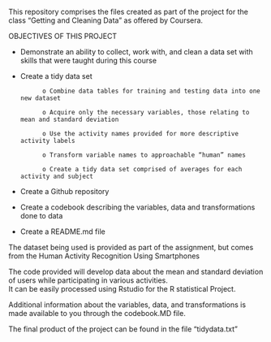This repository comprises the files created as part of the project for the class “Getting and Cleaning Data” as offered by Coursera. 

OBJECTIVES OF THIS PROJECT
-	Demonstrate an ability to collect, work with, and clean a data set with skills that were taught during this course
-	Create a tidy data set

              o	Combine data tables for training and testing data into one new dataset
              
              o	Acquire only the necessary variables, those relating to mean and standard deviation
              
              o	Use the activity names provided for more descriptive activity labels
              
              o	Transform variable names to approachable “human” names
              
              o	Create a tidy data set comprised of averages for each activity and subject
              
-	Create a Github repository
-	Create a codebook describing the variables, data and transformations done to data

-	Create a README.md file

The dataset being used is provided as part of the assignment, but comes from the Human Activity Recognition Using Smartphones

The code provided will develop data about the mean and standard deviation of users while participating in various activities.  
It can be easily processed using Rstudio for the R statistical Project. 

Additional information about the variables, data, and transformations is made available to you through the codebook.MD file. 

The final product of the project can be found in the file “tidydata.txt”

